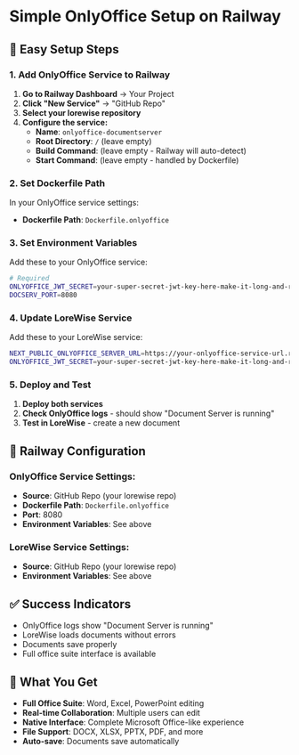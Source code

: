 # Simple OnlyOffice Setup on Railway

## 🚀 Easy Setup Steps

### 1. Add OnlyOffice Service to Railway

1. **Go to Railway Dashboard** → Your Project
2. **Click "New Service"** → "GitHub Repo" 
3. **Select your lorewise repository**
4. **Configure the service:**
   - **Name**: `onlyoffice-documentserver`
   - **Root Directory**: `/` (leave empty)
   - **Build Command**: (leave empty - Railway will auto-detect)
   - **Start Command**: (leave empty - handled by Dockerfile)

### 2. Set Dockerfile Path

In your OnlyOffice service settings:
- **Dockerfile Path**: `Dockerfile.onlyoffice`

### 3. Set Environment Variables

Add these to your OnlyOffice service:

```bash
# Required
ONLYOFFICE_JWT_SECRET=your-super-secret-jwt-key-here-make-it-long-and-random-12345
DOCSERV_PORT=8080
```

### 4. Update LoreWise Service

Add these to your LoreWise service:

```bash
NEXT_PUBLIC_ONLYOFFICE_SERVER_URL=https://your-onlyoffice-service-url.railway.app
ONLYOFFICE_JWT_SECRET=your-super-secret-jwt-key-here-make-it-long-and-random-12345
```

### 5. Deploy and Test

1. **Deploy both services**
2. **Check OnlyOffice logs** - should show "Document Server is running"
3. **Test in LoreWise** - create a new document

## 🔧 Railway Configuration

### OnlyOffice Service Settings:
- **Source**: GitHub Repo (your lorewise repo)
- **Dockerfile Path**: `Dockerfile.onlyoffice`
- **Port**: 8080
- **Environment Variables**: See above

### LoreWise Service Settings:
- **Source**: GitHub Repo (your lorewise repo)
- **Environment Variables**: See above

## ✅ Success Indicators

- OnlyOffice logs show "Document Server is running"
- LoreWise loads documents without errors
- Documents save properly
- Full office suite interface is available

## 🎯 What You Get

- **Full Office Suite**: Word, Excel, PowerPoint editing
- **Real-time Collaboration**: Multiple users can edit
- **Native Interface**: Complete Microsoft Office-like experience
- **File Support**: DOCX, XLSX, PPTX, PDF, and more
- **Auto-save**: Documents save automatically
